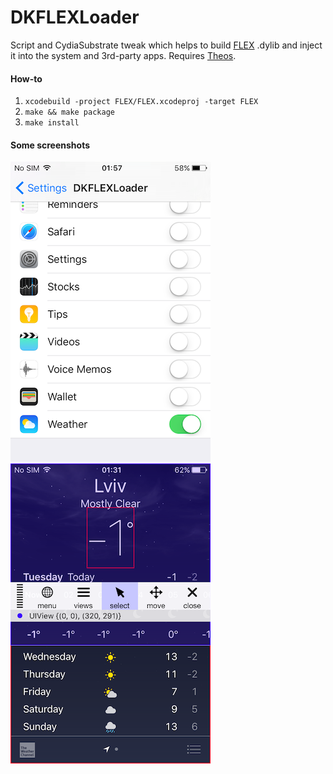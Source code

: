 # DKFLEXLoader

Script and CydiaSubstrate tweak which helps to build [FLEX](https://github.com/Flipboard/FLEX) .dylib and inject it into the system and 3rd-party apps. Requires [Theos](https://theos.dev/docs/installation-macos).

#### How-to

1. `xcodebuild -project FLEX/FLEX.xcodeproj -target FLEX`
2. `make && make package`
3. `make install`

#### Some screenshots
![Preferences](Screenshots/Preferences.png)
![Weather.app](Screenshots/Weather.png)
